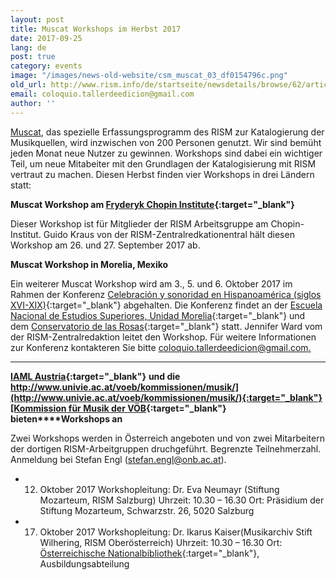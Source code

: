 ```yaml
---
layout: post
title: Muscat Workshops im Herbst 2017
date: 2017-09-25
lang: de
post: true
category: events
image: "/images/news-old-website/csm_muscat_03_df0154796c.png"
old_url: http://www.rism.info/de/startseite/newsdetails/browse/62/article/64/muscat-workshops-this-fall.html
email: coloquio.tallerdeedicion@gmail.com
author: ''
---
```


[Muscat](/de/community/muscat.html), das spezielle Erfassungsprogramm des RISM zur Katalogierung der Musikquellen, wird inzwischen von 200 Personen genutzt. Wir sind bemüht jeden Monat neue Nutzer zu gewinnen. Workshops sind dabei ein wichtiger Teil, um neue Mitabeiter mit den Grundlagen der Katalogisierung mit RISM vertraut zu machen. Diesen Herbst finden vier Workshops in drei Ländern statt:

**Muscat Workshop am [Fryderyk Chopin Institute](http://en.chopin.nifc.pl/institute/){:target="_blank"}**

Dieser Workshop ist für Mitglieder der RISM Arbeitsgruppe am Chopin-Institut. Guido Kraus von der RISM-Zentralredkationentral hält diesen Workshop am 26. und 27. September 2017 ab.


**Muscat Workshop in Morelia, Mexiko**

Ein weiterer Muscat Workshop wird am 3., 5. und 6. Oktober 2017 im Rahmen der Konferenz [Celebración y sonoridad en Hispanoamérica (siglos XVI-XIX)](http://www.enesmorelia.unam.mx/index.php/convocatorias/convocatoria-celebracion-y-sonoridad-en-hispanoamerica-siglos-xvi-xix/){:target="_blank"} abgehalten. Die Konferenz findet an der [Escuela Nacional de Estudios Superiores, Unidad Morelia](http://www.enesmorelia.unam.mx/){:target="_blank"} und dem [Conservatorio de las Rosas](https://www.conservatoriodelasrosas.edu.mx/Home/){:target="_blank"} statt. Jennifer Ward vom der RISM-Zentralredaktion leitet den Workshop. Für weitere Informationen zur Konferenz kontakteren Sie bitte [coloquio.tallerdeedicion@gmail.com.](mailto:coloquio.tallerdeedicion@gmail.com)

****

**[IAML Austria](https://www.iaml.at/){:target="_blank"}** **und die [http://www.univie.ac.at/voeb/kommissionen/musik/](http://www.univie.ac.at/voeb/kommissionen/musik/){:target="_blank"}[Kommission für Musik der VÖB](http://www.univie.ac.at/voeb/kommissionen/musik/){:target="_blank"} bieten****Workshops an**

Zwei Workshops werden in Österreich angeboten und von zwei Mitarbeitern der dortigen RISM-Arbeitgruppen druchgeführt. Begrenzte Teilnehmerzahl. Anmeldung bei Stefan Engl ([stefan.engl@onb.ac.at](mailto:stefan.engl@onb.ac.at)).

- 12. Oktober 2017
Workshopleitung: Dr. Eva Neumayr (Stiftung Mozarteum, RISM Salzburg)
Uhrzeit: 10.30 – 16.30
Ort: Präsidium der Stiftung Mozarteum, Schwarzstr. 26, 5020 Salzburg
- 17. Oktober 2017
Workshopleitung: Dr. Ikarus Kaiser(Musikarchiv Stift Wilhering, RISM Oberösterreich)
Uhrzeit: 10.30 – 16.30
Ort: [Österreichische Nationalbibliothek](https://www.onb.ac.at/de/bibliothek/ausbildung/universitaetslehrgang/neuer-standort/){:target="_blank"}, Ausbildungsabteilung


